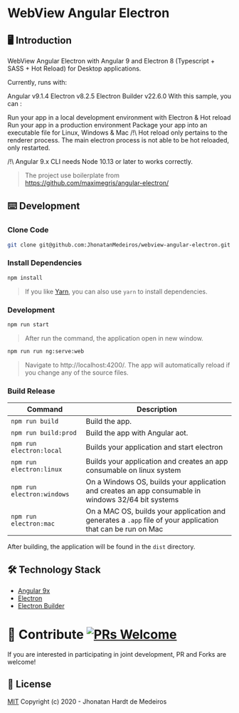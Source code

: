 # WebView Angular Electron

## 🖥 Introduction

WebView Angular Electron with Angular 9 and Electron 8 (Typescript + SASS + Hot Reload) for Desktop applications.

Currently, runs with:

Angular v9.1.4
Electron v8.2.5
Electron Builder v22.6.0
With this sample, you can :

Run your app in a local development environment with Electron & Hot reload
Run your app in a production environment
Package your app into an executable file for Linux, Windows & Mac
/!\ Hot reload only pertains to the renderer process. The main electron process is not able to be hot reloaded, only restarted.

/!\ Angular 9.x CLI needs Node 10.13 or later to works correctly.

> The project use boilerplate from https://github.com/maximegris/angular-electron/

## ⌨️ Development

### Clone Code

```bash
git clone git@github.com:JhonatanMedeiros/webview-angular-electron.git
```

### Install Dependencies

```bash
npm install
```
> If you like [Yarn](https://yarnpkg.com/), you can also use `yarn` to install dependencies.


### Development

```bash
npm run start
```
> After run the command, the application open in new window.

```bash
npm run run ng:serve:web
```
> Navigate to http://localhost:4200/. The app will automatically reload if you change any of the source files.

### Build Release

|Command|Description|
|--|--|
|`npm run build`| Build the app. |
|`npm run build:prod`| Build the app with Angular aot. |
|`npm run electron:local`| Builds your application and start electron
|`npm run electron:linux`| Builds your application and creates an app consumable on linux system |
|`npm run electron:windows`| On a Windows OS, builds your application and creates an app consumable in windows 32/64 bit systems |
|`npm run electron:mac`|  On a MAC OS, builds your application and generates a `.app` file of your application that can be run on Mac |

After building, the application will be found in the `dist` directory.

## 🛠 Technology Stack

- [Angular 9x](https://angular.io/)
- [Electron](https://www.electronjs.org/)
- [Electron Builder](https://github.com/electron-userland/electron-builder)


# 🤝 Contribute [![PRs Welcome](https://img.shields.io/badge/PRs-welcome-brightgreen.svg?style=flat)](http://makeapullrequest.com)

If you are interested in participating in joint development, PR and Forks are welcome!

## 📜 License

[MIT](https://github.com/JhonatanMedeiros/webview-angular-electron/blob/master/LICENSE) Copyright (c) 2020 - Jhonatan Hardt de Medeiros
